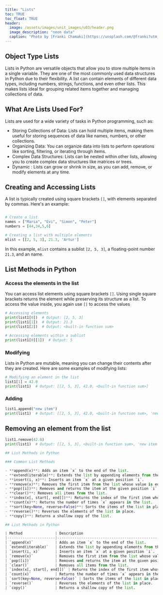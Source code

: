 ```yaml
---
title: "Lists"
toc: TRUE
toc_float: TRUE
header:
  image: /assets/images/unit_images/u03/header.png
  image_description: "neon data"
  caption: "Photo by [Franki Chamaki](https://unsplash.com/@franki?utm_source=unsplash&amp;utm_medium=referral&amp;utm_content=creditCopyText) [from unsplash](https://unsplash.com/s/photos/data?utm_source=unsplash&amp;utm_medium=referral&amp;utm_content=creditCopyText)"
---
```


<!--more-->
## Object Type Lists
Lists in Python are versatile objects that allow you to store multiple items in a single variable. They are one of the most commonly used data structures in Python due to their flexibility. A list can contain elements of different data types, including numbers, strings, functions, and even other lists. This makes lists ideal for grouping related items together and managing collections of data.

## What Are Lists Used For?
Lists are used for a wide variety of tasks in Python programming, such as:

- Storing Collections of Data: Lists can hold multiple items, making them useful for storing sequences of data like names, numbers, or other collections.
- Organizing Data: You can organize data into lists to perform operations like sorting, filtering, or iterating through items.
- Complex Data Structures: Lists can be nested within other lists, allowing you to create complex data structures like matrices or trees.
- Dynamic : Lists can grow or shrink in size, as you can add, remove, or modify elements at any time.

## Creating and Accessing Lists
A list is typically created using square brackets `[]`, with elements separated by commas. Here's an example:
```python

# Create a list
names = ["Maria", "Evi", "Simon", "Peter"]
numbers = [44,34,5,6]

# Creating a list with multiple elements
mlist = [[2, 5, 3], 21.3, 'Artur']
```
In this example, `mlist` contains a sublist `[2, 5, 3]`, a floating-point number `21.3`, and an name.

## List Methods in Python

### Access the elements in the list
You can access list elements using square brackets `[]`. Using single square brackets returns the element while preserving its structure as a list. To access the value inside, you again use `[]` to access the values

```python
# Accessing elements
print(list1[0])  # Output: [2, 5, 3]
print(list1[1])  # Output: 21.3
print(list1[2])  # Output: <built-in function sum>

# Accessing elements within a sublist
print(list1[0][1])  # Output: 5
```

### Modifying
Lists in Python are mutable, meaning you can change their contents after they are created. Here are some examples of modifying lists:

```python
# Modifying an element in the list
list1[1] = 42.0
print(list1)  # Output: [[2, 5, 3], 42.0, <built-in function sum>]
```

### Adding
```python
list1.append("new item")
print(list1)  # Output: [[2, 5, 3], 42.0, <built-in function sum>, 'new item']
```
## Removing an element from the list
```python
list1.remove(42.0)
print(list1)  # Output: [[2, 5, 3], <built-in function sum>, 'new item']

## List Methods in Python

### Common List Methods

- **append(x)**: Adds an item `x` to the end of the list.
- **extend(iterable)**: Extends the list by appending elements from the iterable.
- **insert(i, x)**: Inserts an item `x` at a given position `i`.
- **remove(x)**: Removes the first item from the list whose value is equal to `x`.
- **pop([i])**: Removes and returns the item at the given position `i` in the list. If no index is specified, `pop()` removes and returns the last item in the list.
- **clear()**: Removes all items from the list.
- **index(x[, start[, end]])**: Returns the index of the first item whose value is equal to `x`. Raises a `ValueError` if not found.
- **count(x)**: Returns the number of times `x` appears in the list.
- **sort(key=None, reverse=False)**: Sorts the items of the list in place (the arguments can be used for sort order).
- **reverse()**: Reverses the elements of the list in place.
- **copy()**: Returns a shallow copy of the list.

## List Methods in Python

| Method               | Description                                                                                     |
|----------------------|-------------------------------------------------------------------------------------------------|
| `append(x)`          | Adds an item `x` to the end of the list.                                                      |
| `extend(iterable)`   | Extends the list by appending elements from the iterable.                                      |
| `insert(i, x)`       | Inserts an item `x` at a given position `i`.                                                  |
| `remove(x)`          | Removes the first item from the list whose value is equal to `x`.                              |
| `pop([i])`           | Removes and returns the item at the given position `i`. If no index is specified, it removes and returns the last item. |
| `clear()`            | Removes all items from the list.                                                                |
| `index(x[, start[, end]])` | Returns the index of the first item whose value is equal to `x`. Raises a `ValueError` if not found. |
| `count(x)`           | Returns the number of times `x` appears in the list.                                         |
| `sort(key=None, reverse=False)` | Sorts the items of the list in place.                                           |
| `reverse()`          | Reverses the elements of the list in place.                                                   |
| `copy()`             | Returns a shallow copy of the list.                                                           |


```